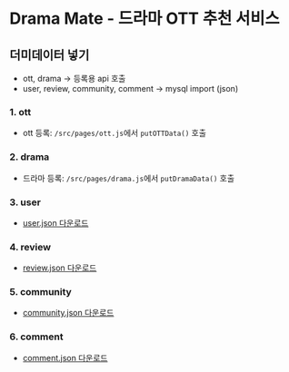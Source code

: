 # Drama Mate - 드라마 OTT 추천 서비스

## 더미데이터 넣기
- ott, drama -> 등록용 api 호출
- user, review, community, comment -> mysql import (json)

### 1. ott
- ott 등록: `/src/pages/ott.js`에서 `putOTTData()` 호출
### 2. drama
- 드라마 등록: `/src/pages/drama.js`에서 `putDramaData()` 호출
### 3. user
- [user.json 다운로드](https://github.com/ajou-dramaMate/dm_data/blob/main/json/user.json)
### 4. review
- [review.json 다운로드](https://github.com/ajou-dramaMate/dm_data/blob/main/json/review.json)
### 5. community
- [community.json 다운로드](https://github.com/ajou-dramaMate/dm_data/blob/main/json/community.json)
### 6. comment
- [comment.json 다운로드](https://github.com/ajou-dramaMate/dm_data/blob/main/json/comment.json)
